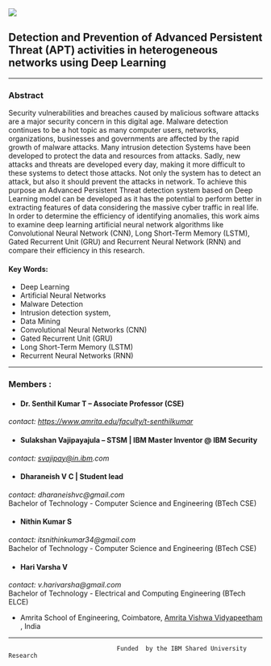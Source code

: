 <img src="https://wantbranding.com/wp-content/uploads/2020/06/IBM-Banner-copy.jpg" >

## Detection and Prevention of Advanced Persistent Threat (APT) activities in heterogeneous networks using Deep Learning

--------------------------------

### Abstract
Security vulnerabilities and breaches caused by malicious software attacks are a major security concern in this digital age. Malware detection continues to be a hot topic as many computer users, networks, organizations, businesses and governments are affected by the rapid growth of malware attacks. Many intrusion detection Systems have been developed to protect the data and resources from attacks. Sadly, new attacks and threats are developed every day, making it more difficult to these systems to detect those attacks. Not only the system has to detect an attack, but also it should prevent the attacks in network. To achieve this purpose an Advanced Persistent Threat detection system based on Deep Learning model can be developed as it has the potential to perform better in extracting features of data considering the massive cyber traffic in real life. In order to determine the efficiency of identifying anomalies, this work aims to examine deep learning artificial neural network algorithms like Convolutional Neural Network (CNN), Long Short-Term Memory (LSTM), Gated Recurrent Unit (GRU) and Recurrent Neural Network (RNN) and compare their efficiency in this research.

#### Key Words: 
* Deep Learning
* Artificial Neural Networks
* Malware Detection
* Intrusion detection system,
* Data Mining
* Convolutional Neural Networks (CNN)
* Gated Recurrent Unit (GRU)
* Long Short-Term Memory (LSTM)
* Recurrent Neural Networks (RNN)

--------------------------------


### Members :
- #### Dr. Senthil Kumar T – Associate Professor (CSE) 
_contact: https://www.amrita.edu/faculty/t-senthilkumar_
 
- #### Sulakshan Vajipayajula – STSM | IBM Master Inventor @ IBM Security
 _contact: svajipay@in.ibm.com_

- #### Dharaneish V C | Student lead
_contact: dharaneishvc@gmail.com_ <br>
Bachelor of Technology - Computer Science and Engineering (BTech CSE)
         
- #### Nithin Kumar S 
 _contact: itsnithinkumar34@gmail.com_ <br>
 Bachelor of Technology - Computer Science and Engineering (BTech CSE)
          
- #### Hari Varsha V
_contact: v.harivarsha@gmail.com_ <br>
Bachelor of Technology - Electrical and Computing Engineering (BTech ELCE)
 
 

*  Amrita School of Engineering, Coimbatore, <a href="https://amrita.edu"> Amrita Vishwa Vidyapeetham </a>, India
 
--------------------------------

                                  Funded  by the IBM Shared University Research
